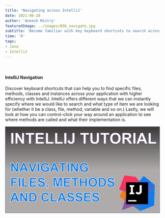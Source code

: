 ```yaml
---
title: 'Navigating across IntelliJ'
date: 2021-06-28
author: 'Aneesh Mistry'
featuredImage: ../images/056_navigate.jpg
subtitle: 'Become familiar with key keyboard shortcuts to search across application files and method calls.'
time: '8'
tags:
- Java
- IntelliJ
---
```


<br>
<h4>IntelliJ Navigation</h4>
<p>
Discover keyboard shortcuts that can help you to find specific files, methods, classes and instances across your application with higher efficiency with IntelliJ. 
IntelliJ offers different ways that we can instantly specify where we would like to search and what type of item we are looking for (whether it be a class, file, method, variable and so on.)
Lastly, we will look at how you can control-click your way around an application to see where methods are called and what their implementation is.

[![YouTube video link](../images/056_navigate.jpg)](https://youtu.be/rMgGV_nFVdc)
</p>
